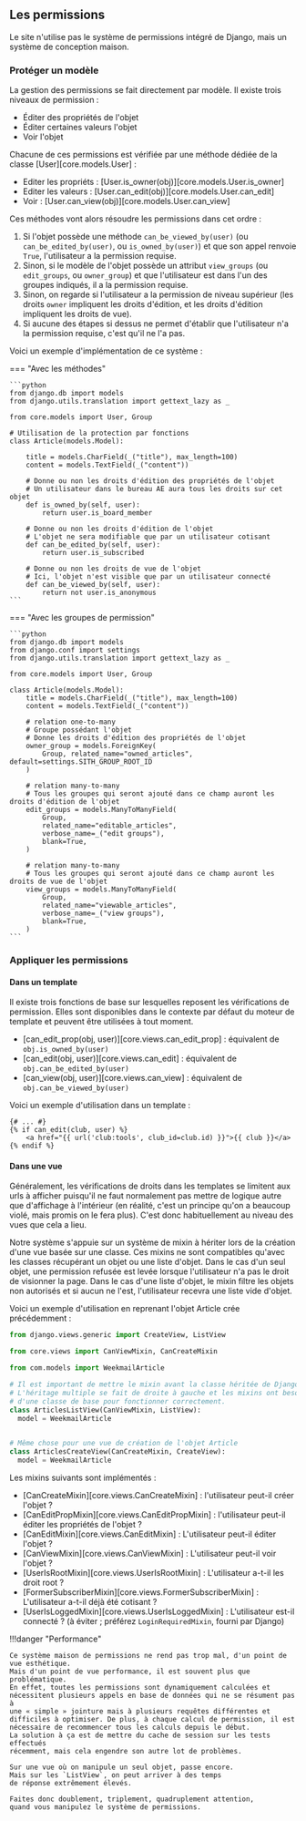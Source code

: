 
## Les permissions

Le site n'utilise pas le système de permissions intégré de Django,
mais un système de conception maison.

### Protéger un modèle

La gestion des permissions se fait directement par modèle.
Il existe trois niveaux de permission :

- Éditer des propriétés de l'objet
- Éditer certaines valeurs l'objet
- Voir l'objet

Chacune de ces permissions est vérifiée par une méthode
dédiée de la classe [User][core.models.User] :

- Editer les propriéts : [User.is_owner(obj)][core.models.User.is_owner]
- Editer les valeurs : [User.can_edit(obj)][core.models.User.can_edit]
- Voir : [User.can_view(obj)][core.models.User.can_view]

Ces méthodes vont alors résoudre les permissions
dans cet ordre :

1. Si l'objet possède une méthode `can_be_viewed_by(user)` 
   (ou `can_be_edited_by(user)`, ou `is_owned_by(user)`)
   et que son appel renvoie `True`, l'utilisateur a la permission requise.
2. Sinon, si le modèle de l'objet possède un attribut `view_groups`
   (ou `edit_groups`, ou `owner_group`) et que l'utilisateur
   est dans l'un des groupes indiqués, il a la permission requise.
3. Sinon, on regarde si l'utilisateur a la permission de niveau supérieur
   (les droits `owner` impliquent les droits d'édition, et les droits
   d'édition impliquent les droits de vue).
4. Si aucune des étapes si dessus ne permet d'établir que l'utilisateur
   n'a la permission requise, c'est qu'il ne l'a pas.

Voici un exemple d'implémentation de ce système :

=== "Avec les méthodes"

    ```python
    from django.db import models
    from django.utils.translation import gettext_lazy as _

    from core.models import User, Group

    # Utilisation de la protection par fonctions
    class Article(models.Model):

        title = models.CharField(_("title"), max_length=100)
        content = models.TextField(_("content"))

        # Donne ou non les droits d'édition des propriétés de l'objet
        # Un utilisateur dans le bureau AE aura tous les droits sur cet objet
        def is_owned_by(self, user):
            return user.is_board_member

        # Donne ou non les droits d'édition de l'objet
        # L'objet ne sera modifiable que par un utilisateur cotisant
        def can_be_edited_by(self, user):
            return user.is_subscribed

        # Donne ou non les droits de vue de l'objet
        # Ici, l'objet n'est visible que par un utilisateur connecté
        def can_be_viewed_by(self, user):
            return not user.is_anonymous
    ```

=== "Avec les groupes de permission"

    ```python
    from django.db import models
    from django.conf import settings
    from django.utils.translation import gettext_lazy as _

    from core.models import User, Group

    class Article(models.Model):
        title = models.CharField(_("title"), max_length=100)
        content = models.TextField(_("content"))

        # relation one-to-many
        # Groupe possédant l'objet
        # Donne les droits d'édition des propriétés de l'objet
        owner_group = models.ForeignKey(
            Group, related_name="owned_articles", default=settings.SITH_GROUP_ROOT_ID
        )
        
        # relation many-to-many
        # Tous les groupes qui seront ajouté dans ce champ auront les droits d'édition de l'objet
        edit_groups = models.ManyToManyField(
            Group,
            related_name="editable_articles",
            verbose_name=_("edit groups"),
            blank=True,
        )
    
        # relation many-to-many
        # Tous les groupes qui seront ajouté dans ce champ auront les droits de vue de l'objet
        view_groups = models.ManyToManyField(
            Group,
            related_name="viewable_articles",
            verbose_name=_("view groups"),
            blank=True,
        )
    ```

### Appliquer les permissions

#### Dans un template

Il existe trois fonctions de base sur lesquelles 
reposent les vérifications de permission. 
Elles sont disponibles dans le contexte par défaut du 
moteur de template et peuvent être utilisées à tout moment.

- [can_edit_prop(obj, user)][core.views.can_edit_prop] : équivalent de `obj.is_owned_by(user)`
- [can_edit(obj, user)][core.views.can_edit] : équivalent de `obj.can_be_edited_by(user)`
- [can_view(obj, user)][core.views.can_view] : équivalent de `obj.can_be_viewed_by(user)`

Voici un exemple d'utilisation dans un template :

```jinja
{# ... #}
{% if can_edit(club, user) %}
    <a href="{{ url('club:tools', club_id=club.id) }}">{{ club }}</a>
{% endif %}
```

#### Dans une vue

Généralement, les vérifications de droits dans les templates
se limitent aux urls à afficher puisqu'il 
ne faut normalement pas mettre de logique autre que d'affichage à l'intérieur
(en réalité, c'est un principe qu'on a beaucoup violé, mais promis on le fera plus).
C'est donc habituellement au niveau des vues que cela a lieu.

Notre système s'appuie sur un système de mixin
à hériter lors de la création d'une vue basée sur une classe.
Ces mixins ne sont compatibles qu'avec les classes récupérant
un objet ou une liste d'objet.
Dans le cas d'un seul objet, 
une permission refusée est levée lorsque l'utilisateur
n'a pas le droit de visionner la page. 
Dans le cas d'une liste d'objet,
le mixin filtre les objets non autorisés et si aucun ne l'est,
l'utilisateur recevra une liste vide d'objet.

Voici un exemple d'utilisation en reprenant l'objet Article crée précédemment :

```python
from django.views.generic import CreateView, ListView

from core.views import CanViewMixin, CanCreateMixin

from com.models import WeekmailArticle

# Il est important de mettre le mixin avant la classe héritée de Django
# L'héritage multiple se fait de droite à gauche et les mixins ont besoin
# d'une classe de base pour fonctionner correctement.
class ArticlesListView(CanViewMixin, ListView):
  model = WeekmailArticle

  
# Même chose pour une vue de création de l'objet Article
class ArticlesCreateView(CanCreateMixin, CreateView):
  model = WeekmailArticle
```

Les mixins suivants sont implémentés :

- [CanCreateMixin][core.views.CanCreateMixin] : l'utilisateur peut-il créer l'objet ?
- [CanEditPropMixin][core.views.CanEditPropMixin] : l'utilisateur peut-il éditer les propriétés de l'objet ?
- [CanEditMixin][core.views.CanEditMixin] : L'utilisateur peut-il éditer l'objet ?
- [CanViewMixin][core.views.CanViewMixin] : L'utilisateur peut-il voir l'objet ?
- [UserIsRootMixin][core.views.UserIsRootMixin] : L'utilisateur a-t-il les droit root ?
- [FormerSubscriberMixin][core.views.FormerSubscriberMixin] : L'utilisateur a-t-il déjà été cotisant ?
- [UserIsLoggedMixin][core.views.UserIsLoggedMixin] : L'utilisateur est-il connecté ?
  (à éviter ; préférez `LoginRequiredMixin`, fourni par Django)

!!!danger "Performance"

    Ce système maison de permissions ne rend pas trop mal, d'un point de vue esthétique.  
    Mais d'un point de vue performance, il est souvent plus que problématique.
    En effet, toutes les permissions sont dynamiquement calculées et
    nécessitent plusieurs appels en base de données qui ne se résument pas à
    une « simple » jointure mais à plusieurs requêtes différentes et
    difficiles à optimiser. De plus, à chaque calcul de permission, il est
    nécessaire de recommencer tous les calculs depuis le début.  
    La solution à ça est de mettre du cache de session sur les tests effectués
    récemment, mais cela engendre son autre lot de problèmes.

    Sur une vue où on manipule un seul objet, passe encore.
    Mais sur les `ListView`, on peut arriver à des temps
    de réponse extrêmement élevés.

    Faites donc doublement, triplement, quadruplement attention,
    quand vous manipulez le système de permissions.

